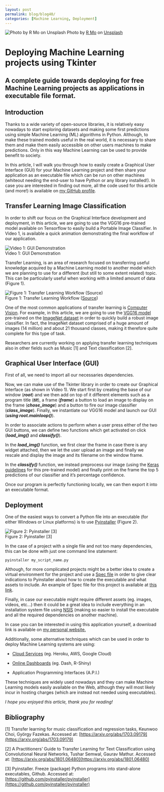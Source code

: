 ```yaml
---
layout: post
permalink: blog/blog40/
categories: [Machine Learning, Deployment]
---
```


![Photo by [R Mo](https://unsplash.com/@mooo3721?utm_source=medium&utm_medium=referral) on [Unsplash](https://unsplash.com?utm_source=medium&utm_medium=referral)](https://cdn-images-1.medium.com/max/10150/0*KhRA4Qyf8mV5QmtR)
Photo by [R Mo](https://unsplash.com/@mooo3721?utm_source=medium&utm_medium=referral) on [Unsplash](https://unsplash.com?utm_source=medium&utm_medium=referral)

<!--end_excerpt-->

# Deploying Machine Learning projects using Tkinter

## A complete guide towards deploying for free Machine Learning projects as applications in executable file format.

## Introduction

Thanks to a wide variety of open-source libraries, it is relatively easy nowadays to start exploring datasets and making some first predictions using simple Machine Learning (ML) algorithms in Python. Although, to make these trained models useful in the real world, it is necessary to share them and make them easily accessible on other users machines to make predictions. Only in this way Machine Learning can be used to provide benefit to society.

In this article, I will walk you through how to easily create a Graphical User Interface (GUI) for your Machine Learning project and then share your application as an executable file which can be run on other machines (whiteout needing the end-user to have Python or any library installed!). In case you are interested in finding out more, all the code used for this article (and more!) is available on [my GitHub profile](https://github.com/pierpaolo28/Data-Visualization/tree/master/Tkinter%20ML).

## Transfer Learning Image Classification

In order to shift our focus on the Graphical Interface development and deployment, in this article, we are going to use the VGG16 pre-trained model available on Tensorflow to easily build a Portable Image Classifier. In Video 1, is available a quick animation demonstrating the final workflow of our application.

![Video 1: GUI Demonstration](https://cdn-images-1.medium.com/max/2164/1*JjKKJ0PJGyhq5G1_AUVkwg.gif) <br>
Video 1: GUI Demonstration

Transfer Learning, is an area of research focused on transferring useful knowledge acquired by a Machine Learning model to another model which we are planning to use for a different (but still to some extent related) topic. This can be particularly useful when working with a limited amount of data (Figure 1).

![Figure 1: Transfer Learning Workflow ([Source](https://towardsdatascience.com/a-comprehensive-hands-on-guide-to-transfer-learning-with-real-world-applications-in-deep-learning-212bf3b2f27a))](https://cdn-images-1.medium.com/max/2000/1*b4GiiiIgxhfd3pUd86ZUuw.png)
<br> Figure 1: Transfer Learning Workflow ([Source](https://towardsdatascience.com/a-comprehensive-hands-on-guide-to-transfer-learning-with-real-world-applications-in-deep-learning-212bf3b2f27a))

One of the most common applications of transfer learning is [Computer Vision](https://towardsdatascience.com/roadmap-to-computer-vision-79106beb8be4). For example, in this article, we are going to use the [VGG16 model](https://neurohive.io/en/popular-networks/vgg16/) pre-trained on the [ImageNet dataset](http://www.image-net.org/) in order to quickly build a robust image classifier. In fact, the ImageNet dataset comprised of a huge amount of images (14 million) and about 21 thousand classes, making it therefore quite complete for this type of task.

Researchers are currently working on applying transfer learning techniques also in other fields such as Music [1] and Text classification [2].

## Graphical User Interface (GUI)

First of all, we need to import all our necessaries dependencies.

 <script src="https://gist.github.com/pierpaolo28/ea9bfb9e039c9f3d519668837f5a8374.js"></script>

Now, we can make use of the Tkinter library in order to create our Graphical Interface (as shown in Video 1). We start first by creating the base of our window (***root***) and we then add on top of it different elements such as a program title (***tit***), a frame (***frame***) a button to load an image to display on the frame (***chose_image***) and a button to fire our image classifier (***class_image***). Finally, we instantiate our VGG16 model and launch our GUI (***using root.mainloop()***).

<script src="https://gist.github.com/pierpaolo28/8bdf7a9f412e52dadabb67b1dd535c2d.js"></script>

In order to associate actions to perform when a user press either of the two GUI buttons, we can define two functions which get activated on click (***load_img()*** and ***classify()***).

In the ***load_img()*** function, we first clear the frame in case there is any widget attached, then we let the user upload an image and finally we rescale and display the image and its filename on the window frame.

<script src="https://gist.github.com/pierpaolo28/8c0f4b180e20de2b3e67005e46cedf9f.js"></script>

In the ***classify()*** function, we instead preprocess our image (using the [Keras guidelines](https://keras.io/applications/#vgg16) for this pre-trained model) and finally print on the frame the top 5 predictions of our classifier and it’s percentage confidence.

<script src="https://gist.github.com/pierpaolo28/1a74fa0f3d5e726478fff1b8aadf3991.js"></script>

Once our program is perfectly functioning locally, we can then export it into an executable format.

## Deployment

One of the easiest ways to convert a Python file into an executable (for either Windows or Linux platforms) is to use [Pyinstaller](https://www.pyinstaller.org/) (Figure 2).

![Figure 2: Pyinstaller [3]](https://cdn-images-1.medium.com/max/2000/1*06ypn4XciUhiWApn0wfMPA.jpeg)
<br> Figure 2: Pyinstaller [3]

In the case of a project with a single file and not too many dependencies, this can be done with just one command line statement:

    pyinstaller my_script_name.py

Although, for more complicated projects might be a better idea to create a virtual environment for the project and use a [Spec file](https://pyinstaller.readthedocs.io/en/stable/spec-files.html) in order to give clear indications to Pyinstaller about how to create the executable and what assets to include. An example of Spec file for this project is available at [this link](https://github.com/pierpaolo28/Data-Visualization/blob/master/Tkinter%20ML/main.spec).

Finally, in case our executable might require different assets (eg. images, videos, etc…) then it could be a great idea to include everything in an installation system file using [NSIS](https://nsis.sourceforge.io/Download) (making so easier to install the executable and all the required dependencies on another machine).

In case you can be interested in using this application yourself, a download link is available on [my personal website.](https://pierpaolo28.github.io/Projects/project18.html)

Additionally, some alternative techniques which can be used in order to deploy Machine Learning systems are using:

* [Cloud Services](https://towardsdatascience.com/flask-and-heroku-for-online-machine-learning-deployment-425beb54a274) (eg. Heroku, AWS, Google Cloud)

* [Online Dashboards](https://towardsdatascience.com/interactive-dashboards-for-data-science-51aa038279e5) (eg. Dash, R-Shiny)

* Application Programming Interfaces (A.P.I.)

These techniques are widely used nowadays and they can make Machine Learning models easily available on the Web, although they will most likely incur in hosting charges (which are instead not needed using executables).

*I hope you enjoyed this article, thank you for reading!*

## Bibliography

[1] Transfer learning for music classification and regression tasks, Keunwoo Choi, György Fazekas. Accessed at: [https://arxiv.org/abs/1703.09179](https://arxiv.org/abs/1703.09179)

[2] A Practitioners’ Guide to Transfer Learning for Text Classification using Convolutional Neural Networks, Tushar Semwal, Gaurav Mathur. Accessed at: [https://arxiv.org/abs/1801.06480](https://arxiv.org/abs/1801.06480)

[3] Pyinstaller. Freeze (package) Python programs into stand-alone executables, Github. Accessed at: [https://github.com/pyinstaller/pyinstaller](https://github.com/pyinstaller/pyinstaller)
